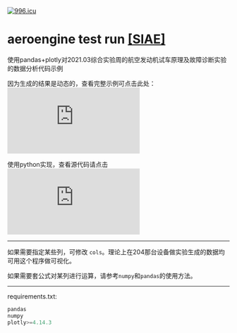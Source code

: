 <a href="https://996.icu"><img src="https://img.shields.io/badge/link-996.icu-red.svg" alt="996.icu" /></a>

# aeroengine test run [\[SIAE\]](https://baike.baidu.com/item/%E4%B8%AD%E6%AC%A7%E8%88%AA%E7%A9%BA%E5%B7%A5%E7%A8%8B%E5%B8%88%E5%AD%A6%E9%99%A2/4060853?fr=aladdin)

使用pandas+plotly对2021.03综合实验周的航空发动机试车原理及故障诊断实验的数据分析代码示例

因为生成的结果是动态的，查看完整示例可点击此处：![示例网站](https://laorange.github.io/ae_test_run/demo.html)

使用python实现，查看源代码请点击![此处](https://github.com/laorange/ae_test_run/blob/main/parse.py)

---------------

如果需要指定某些列，可修改 ``cols``。理论上在204那台设备做实验生成的数据均可用这个程序做可视化。

如果需要套公式对某列进行运算，请参考``numpy``和``pandas``的使用方法。

---------------

requirements.txt:

```python
pandas
numpy
plotly>=4.14.3
```
